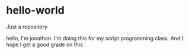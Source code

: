 # hello-world
Just a repository


hello, I'm jonathan.  I'm doing this for my script programming class.  And I hope I get a good grade on this.
